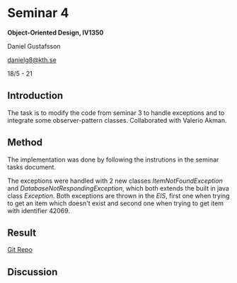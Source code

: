 # Seminar 4
**Object-Oriented Design, IV1350**

Daniel Gustafsson

danielg8@kth.se

18/5 - 21

## Introduction
The task is to modify the code from seminar 3 to handle exceptions and to integrate some observer-pattern classes. Collaborated with Valerio Akman.

## Method
The implementation was done by following the instrutions in the seminar tasks document. 

The exceptions were handled with 2 new classes *ItemNotFoundException* and *DatabaseNotRespondingException*, which both extends the built in java class *Exception*. Both exceptions are thrown in the *EIS*, first one when trying to get an item which doesn't exist and second one when trying to get item with identifier 42069.


## Result

[Git Repo](https://github.com/halvtomat/KTH-OOD/tree/main/seminar4)


## Discussion